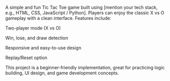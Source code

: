 A simple and fun Tic Tac Toe game built using [mention your tech stack, e.g., HTML, CSS, JavaScript / Python]. Players can enjoy the classic X vs O gameplay with a clean interface. Features include:

Two-player mode (X vs O)

Win, lose, and draw detection

Responsive and easy-to-use design

Replay/Reset option

This project is a beginner-friendly implementation, great for practicing logic building, UI design, and game development concepts.
